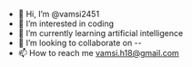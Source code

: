 - 👋 Hi, I’m @vamsi2451
- 👀 I’m interested in coding
- 🌱 I’m currently learning artificial intelligence
- 💞️ I’m looking to collaborate on --
- 📫 How to reach me vamsi.h18@gmail.com

<!---
vamsi2451/vamsi2451 is a ✨ special ✨ repository because its `README.md` (this file) appears on your GitHub profile.
You can click the Preview link to take a look at your changes.
--->
